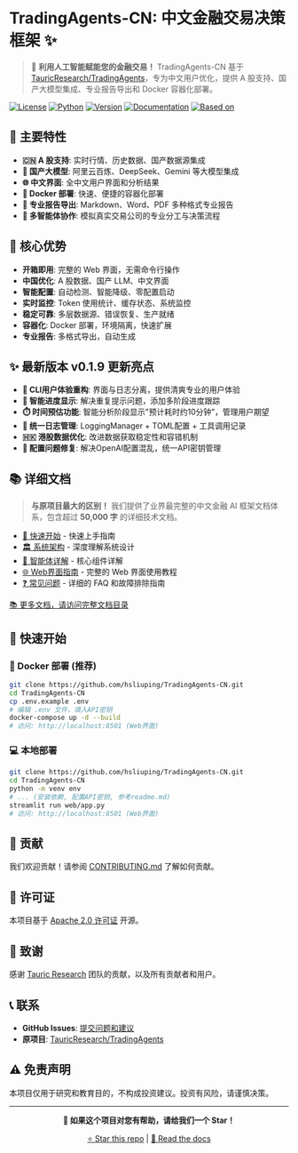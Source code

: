 # TradingAgents-CN: 中文金融交易决策框架 ✨

> 🚀 **利用人工智能赋能您的金融交易！** TradingAgents-CN 基于 [TauricResearch/TradingAgents](https://github.com/TauricResearch/TradingAgents)，专为中文用户优化，提供 A 股支持、国产大模型集成、专业报告导出和 Docker 容器化部署。

[![License](https://img.shields.io/badge/License-Apache%202.0-blue.svg)](https://opensource.org/licenses/Apache-2.0)
[![Python](https://img.shields.io/badge/Python-3.10%2B-blue.svg)](https://www.python.org/)
[![Version](https://img.shields.io/badge/Version-cn--0.1.9-green.svg)](./VERSION)
[![Documentation](https://img.shields.io/badge/docs-中文文档-green.svg)](./docs/)
[![Based on](https://img.shields.io/badge/基于-TauricResearch/TradingAgents-orange.svg)](https://github.com/TauricResearch/TradingAgents)

## 🌟 主要特性

*   **🇨🇳 A 股支持**: 实时行情、历史数据、国产数据源集成
*   **🧠 国产大模型**: 阿里云百炼、DeepSeek、Gemini 等大模型集成
*   **🌐 中文界面**: 全中文用户界面和分析结果
*   **🐳 Docker 部署**: 快速、便捷的容器化部署
*   **📄 专业报告导出**:  Markdown、Word、PDF 多种格式专业报告
*   **🤖 多智能体协作**: 模拟真实交易公司的专业分工与决策流程

## 🚀 核心优势

*   **开箱即用**:  完整的 Web 界面，无需命令行操作
*   **中国优化**: A 股数据、国产 LLM、中文界面
*   **智能配置**:  自动检测、智能降级、零配置启动
*   **实时监控**:  Token 使用统计、缓存状态、系统监控
*   **稳定可靠**:  多层数据源、错误恢复、生产就绪
*   **容器化**:  Docker 部署，环境隔离，快速扩展
*   **专业报告**: 多格式导出，自动生成

## ✨ 最新版本 v0.1.9  更新亮点

*   **🎨 CLI用户体验重构**: 界面与日志分离，提供清爽专业的用户体验
*   **🔄 智能进度显示**: 解决重复提示问题，添加多阶段进度跟踪
*   **⏱️ 时间预估功能**: 智能分析阶段显示"预计耗时约10分钟"，管理用户期望
*   **📝 统一日志管理**: LoggingManager + TOML配置 + 工具调用记录
*   **🇭🇰 港股数据优化**: 改进数据获取稳定性和容错机制
*   **🔑 配置问题修复**: 解决OpenAI配置混乱，统一API密钥管理

## 📚 详细文档

> **与原项目最大的区别！** 我们提供了业界最完整的中文金融 AI 框架文档体系，包含超过 **50,000 字** 的详细技术文档。

*   [🚀 快速开始](docs/overview/quick-start.md) - 快速上手指南
*   [🏛️ 系统架构](docs/architecture/system-architecture.md) - 深度理解系统设计
*   [🤖 智能体详解](docs/agents/analysts.md) - 核心组件详解
*   [🌐 Web界面指南](docs/usage/web-interface-guide.md) - 完整的 Web 界面使用教程
*   [❓ 常见问题](docs/faq/faq.md) - 详细的 FAQ 和故障排除指南

[📚 更多文档，请访问完整文档目录](./docs/)

## 🚀 快速开始

### 🐳 Docker 部署 (推荐)

```bash
git clone https://github.com/hsliuping/TradingAgents-CN.git
cd TradingAgents-CN
cp .env.example .env
# 编辑 .env 文件，填入API密钥
docker-compose up -d --build
# 访问: http://localhost:8501 (Web界面)
```

### 💻 本地部署

```bash
git clone https://github.com/hsliuping/TradingAgents-CN.git
cd TradingAgents-CN
python -m venv env
# ... (安装依赖, 配置API密钥, 参考readme.md)
streamlit run web/app.py
# 访问: http://localhost:8501 (Web界面)
```

## 🤝 贡献

我们欢迎贡献！请参阅 [CONTRIBUTING.md](CONTRIBUTING.md) 了解如何贡献。

## 📄 许可证

本项目基于 [Apache 2.0 许可证](LICENSE) 开源。

## 🙏 致谢

感谢 [Tauric Research](https://github.com/TauricResearch) 团队的贡献，以及所有贡献者和用户。

## 📞 联系

*   **GitHub Issues**: [提交问题和建议](https://github.com/hsliuping/TradingAgents-CN/issues)
*   **原项目**: [TauricResearch/TradingAgents](https://github.com/TauricResearch/TradingAgents)

## ⚠️ 免责声明

本项目仅用于研究和教育目的，不构成投资建议。投资有风险，请谨慎决策。

---

<div align="center">

**🌟 如果这个项目对您有帮助，请给我们一个 Star！**

[⭐ Star this repo](https://github.com/hsliuping/TradingAgents-CN) | [📖 Read the docs](./docs/)

</div>